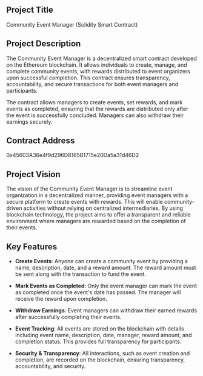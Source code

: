 ## Project Title
Community Event Manager (Solidity Smart Contract)

## Project Description
The Community Event Manager is a decentralized smart contract developed on the Ethereum blockchain. It allows individuals to create, manage, and complete community events, with rewards distributed to event organizers upon successful completion. This contract ensures transparency, accountability, and secure transactions for both event managers and participants. 

The contract allows managers to create events, set rewards, and mark events as completed, ensuring that the rewards are distributed only after the event is successfully concluded. Managers can also withdraw their earnings securely.

## Contract Address
0x45603A36e4f9d296D8165B1715e20Da5a31d46D2

## Project Vision
The vision of the Community Event Manager is to streamline event organization in a decentralized manner, providing event managers with a secure platform to create events with rewards. This will enable community-driven activities without relying on centralized intermediaries. By using blockchain technology, the project aims to offer a transparent and reliable environment where managers are rewarded based on the completion of their events.

## Key Features

- **Create Events**: Anyone can create a community event by providing a name, description, date, and a reward amount. The reward amount must be sent along with the transaction to fund the event.
  
- **Mark Events as Completed**: Only the event manager can mark the event as completed once the event's date has passed. The manager will receive the reward upon completion.

- **Withdraw Earnings**: Event managers can withdraw their earned rewards after successfully completing their events.

- **Event Tracking**: All events are stored on the blockchain with details including event name, description, date, manager, reward amount, and completion status. This provides full transparency for participants.

- **Security & Transparency**: All interactions, such as event creation and completion, are recorded on the blockchain, ensuring transparency, accountability, and security.

